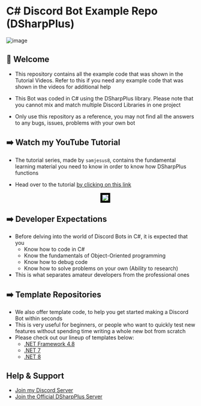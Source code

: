 # C# Discord Bot Example Repo (DSharpPlus)

![image](https://media.discordapp.net/attachments/1020110665161113610/1151881716894543893/discord_bot_tutorial_logo_2023.png?ex=65844672&is=6571d172&hm=3fc490459b86e2d2db62539ec18185113f192879c0ac833ee6b037d34713d212&=&format=webp&quality=lossless)

## :wave: Welcome

- This repository contains all the example code that was shown in the Tutorial Videos. Refer to this if you need any example code that was shown in the videos for additional help
 
- This Bot was coded in C# using the DSharpPlus library. Please note that you cannot mix and match multiple Discord Libraries in one project

- Only use this repository as a reference, you may not find all the answers to any bugs, issues, problems with your own bot

## :arrow_right: Watch my YouTube Tutorial

- The tutorial series, made by `samjesus8`, contains the fundamental learning material you need to know in order to know how DSharpPlus functions

- Head over to the tutorial [by clicking on this link](https://www.youtube.com/playlist?list=PLcpUxmcrEm_A819eppTt09S6EGVH99TSV)

    <p align="center">
        <img src="https://media.discordapp.net/attachments/1020110665161113610/1196549014947106836/image.png?ex=65b8081b&is=65a5931b&hm=5f49464c668a53aaa80985da32b0f872b42af245b834337880741d959636255a&=&format=webp&quality=lossless" style="border:5px solid black" />
    </p>

## :arrow_right: Developer Expectations

- Before delving into the world of Discord Bots in C#, it is expected that you
    - Know how to code in C#
    - Know the fundamentals of Object-Oriented programming
    - Know how to debug code
    - Know how to solve problems on your own (Ability to research)
- This is what separates amateur developers from the professional ones

## :arrow_right: Template Repositories

- We also offer template code, to help you get started making a Discord Bot within seconds
- This is very useful for beginners, or people who want to quickly test new features without spending time writing a whole new bot from scratch
- Please check out our lineup of templates below:
    - [.NET Framework 4.8](https://github.com/samjesus8/CSharp-Discord-Bot-Template)
    - [.NET 7](https://github.com/samjesus8/CSharp-Discord-Bot-Template-NET7)
    - [.NET 8](https://github.com/samjesus8/CSharp-Discord-Bot-Template-NET8)

## Help & Support

- [Join my Discord Server](https://discord.com/invite/GrcaGNSfCR)
- [Join the Official DSharpPlus Server](https://discord.com/invite/dsharpplus)
